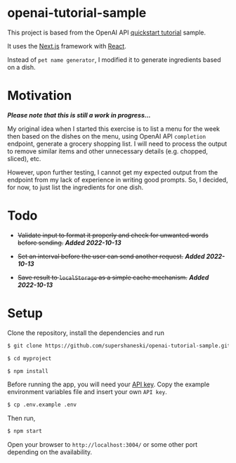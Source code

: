 openai-tutorial-sample
=========

This project is based from the OpenAI API [quickstart tutorial](https://beta.openai.com/docs/quickstart) sample.

It uses the [Next.js](https://nextjs.org/) framework with [React](https://reactjs.org/).

Instead of `pet name generator`, I modified it to generate ingredients based on a dish.

# Motivation

***Please note that this is still a work in progress...***

My original idea when I started this exercise is to list a menu for the week then based on the dishes on the menu, using OpenAI API `completion` endpoint, generate a grocery shopping list.
I will need to process the output to remove similar items and other unnecessary details (e.g. chopped, sliced), etc.

However, upon further testing, I cannot get my expected output from the endpoint from my lack of experience in writing good prompts. 
So, I decided, for now, to just list the ingredients for one dish.

# Todo

* ~~Validate input to format it properly and check for unwanted words before sending.~~ ***Added 2022-10-13***
  
* ~~Set an interval before the user can send another request.~~ ***Added 2022-10-13***
  
* ~~Save result to `localStorage` as a simple cache mechanism.~~ ***Added 2022-10-13***

# Setup

Clone the repository, install the dependencies and run

```sh
$ git clone https://github.com/supershaneski/openai-tutorial-sample.git myproject

$ cd myproject

$ npm install
```

Before running the app, you will need your [API key](https://beta.openai.com/account/api-keys).
Copy the example environment variables file and insert your own `API key`.

```sh
$ cp .env.example .env
```

Then run,

```sh
$ npm start
```

Open your browser to `http://localhost:3004/` or some other port depending on the availability.
